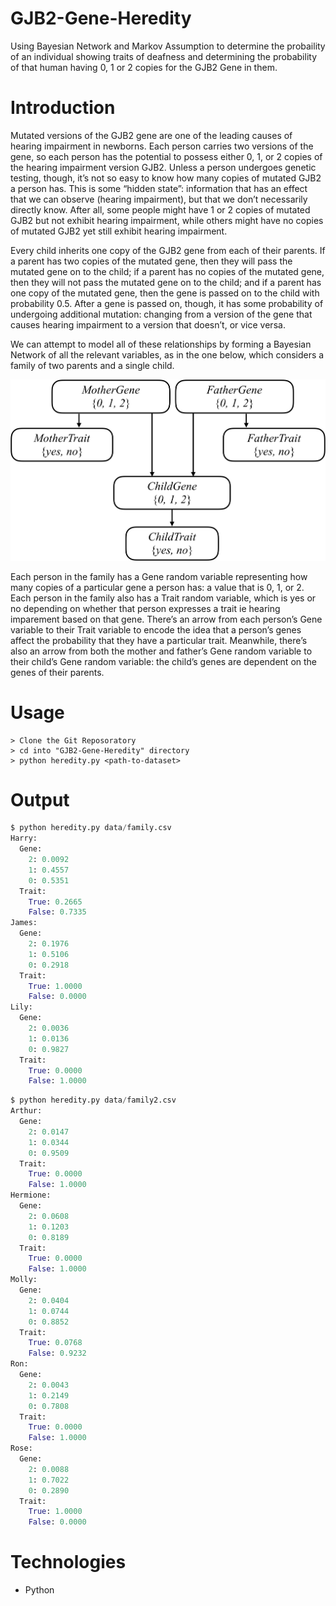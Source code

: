 # GJB2-Gene-Heredity
Using Bayesian Network and Markov Assumption to determine the probaility of an individual showing traits of deafness and determining the probability of that human having 0, 1 or 2 copies for the GJB2 Gene in them.

# Introduction
Mutated versions of the GJB2 gene are one of the leading causes of hearing impairment in newborns. Each person carries two versions of the gene, so each person has the potential to possess either 0, 1, or 2 copies of the hearing impairment version GJB2. Unless a person undergoes genetic testing, though, it’s not so easy to know how many copies of mutated GJB2 a person has. This is some “hidden state”: information that has an effect that we can observe (hearing impairment), but that we don’t necessarily directly know. After all, some people might have 1 or 2 copies of mutated GJB2 but not exhibit hearing impairment, while others might have no copies of mutated GJB2 yet still exhibit hearing impairment.

Every child inherits one copy of the GJB2 gene from each of their parents. If a parent has two copies of the mutated gene, then they will pass the mutated gene on to the child; if a parent has no copies of the mutated gene, then they will not pass the mutated gene on to the child; and if a parent has one copy of the mutated gene, then the gene is passed on to the child with probability 0.5. After a gene is passed on, though, it has some probability of undergoing additional mutation: changing from a version of the gene that causes hearing impairment to a version that doesn’t, or vice versa.

We can attempt to model all of these relationships by forming a Bayesian Network of all the relevant variables, as in the one below, which considers a family of two parents and a single child.

![Bayesian Network for GJB2](https://github.com/AbdulMutakabbir/GJB2-Gene-Heredity/blob/main/assets/gene_network.png)

Each person in the family has a Gene random variable representing how many copies of a particular gene a person has: a value that is 0, 1, or 2. Each person in the family also has a Trait random variable, which is yes or no depending on whether that person expresses a trait ie hearing imparement based on that gene. There’s an arrow from each person’s Gene variable to their Trait variable to encode the idea that a person’s genes affect the probability that they have a particular trait. Meanwhile, there’s also an arrow from both the mother and father’s Gene random variable to their child’s Gene random variable: the child’s genes are dependent on the genes of their parents.


# Usage
```
> Clone the Git Reposoratory
> cd into "GJB2-Gene-Heredity" directory
> python heredity.py <path-to-dataset>
```

# Output
``` python
$ python heredity.py data/family.csv
Harry:
  Gene:
    2: 0.0092
    1: 0.4557
    0: 0.5351
  Trait:
    True: 0.2665
    False: 0.7335
James:
  Gene:
    2: 0.1976
    1: 0.5106
    0: 0.2918
  Trait:
    True: 1.0000
    False: 0.0000
Lily:
  Gene:
    2: 0.0036
    1: 0.0136
    0: 0.9827
  Trait:
    True: 0.0000
    False: 1.0000
```

``` python
$ python heredity.py data/family2.csv
Arthur:
  Gene:
    2: 0.0147
    1: 0.0344
    0: 0.9509
  Trait:
    True: 0.0000
    False: 1.0000
Hermione:
  Gene:
    2: 0.0608
    1: 0.1203
    0: 0.8189
  Trait:
    True: 0.0000
    False: 1.0000
Molly:
  Gene:
    2: 0.0404
    1: 0.0744
    0: 0.8852
  Trait:
    True: 0.0768
    False: 0.9232
Ron:
  Gene:
    2: 0.0043
    1: 0.2149
    0: 0.7808
  Trait:
    True: 0.0000
    False: 1.0000
Rose:
  Gene:
    2: 0.0088
    1: 0.7022
    0: 0.2890
  Trait:
    True: 1.0000
    False: 0.0000

```

# Technologies
* Python
